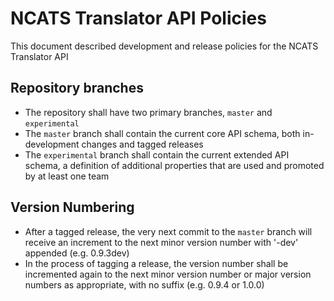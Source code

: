 # NCATS Translator API Policies

This document described development and release policies for the NCATS Translator API

## Repository branches
- The repository shall have two primary branches, `master` and `experimental`
- The `master` branch shall contain the current core API schema, both in-development changes and tagged releases
- The `experimental` branch shall contain the current extended API schema, a definition of additional properties that are used and promoted by at least one team

## Version Numbering
- After a tagged release, the very next commit to the `master` branch will receive an increment to the next minor version number with '-dev' appended
  (e.g. 0.9.3dev)
- In the process of tagging a release, the version number shall be incremented again to the next minor version number or major version numbers as appropriate,
  with no suffix (e.g. 0.9.4 or 1.0.0)



